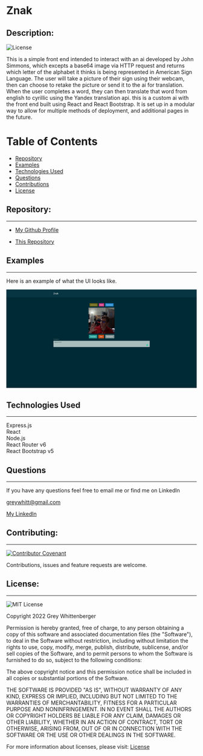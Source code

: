 # Znak

## Description:

![License](https://img.shields.io/badge/License-MIT-blue.svg 'License Badge')

This is a simple front end intended to interact with an ai developed by John Simmons, which excepts a base64 image via HTTP request and returns which letter of the alphabet it thinks is being represented in American Sign Language. The user will take a picture of their sign using their webcam, then can choose to retake the picture or send it to the ai for translation. When the user completes a word, they can then translate that word from english to cyrillic using the Yandex translation api. this is a custom ai with the front end built using React and React Bootstrap. It is set up in a modular way to allow for multiple methods of deployment, and additional pages in the future.

# Table of Contents

- [Repository](#repository)
- [Examples](#examples)
- [Technologies Used](#technologies-used)
- [Questions](#questions)
- [Contributions](#contributing)
- [License](#license)

## Repository:

---

- [My Github Profile](https://github.com/Grey-Whitt)

- [This Repository](https://github.com/Grey-Whitt/znak)

## Examples

---

Here is an example of what the UI looks like.

<img src="./znak.png" alt="znak" width="1000"/>

## Technologies Used

---

Express.js  
React  
Node.js  
React Router v6  
React Bootstrap v5

## Questions

---

If you have any questions feel free to email me or find me on LinkedIn

[greywhitt@gmail.com](mailto:greywhitt@gmail.com)

[My LinkedIn](https://www.linkedin.com/in/grey-whittenberger)

## Contributing:

---

[![Contributor Covenant](https://img.shields.io/badge/Contributor%20Covenant-v2.1%20adopted-ff69b4.svg)](./uploads/CODE_OF_CONDUCT.md)

Contributions, issues and feature requests are welcome.

## License:

---

![MIT License](https://img.shields.io/badge/license-MIT-blue)

Copyright 2022 Grey Whittenberger

Permission is hereby granted, free of charge, to any person obtaining a copy of this software and associated documentation files (the "Software"), to deal in the Software without restriction, including without limitation the rights to use, copy, modify, merge, publish, distribute, sublicense, and/or sell copies of the Software, and to permit persons to whom the Software is furnished to do so, subject to the following conditions:

The above copyright notice and this permission notice shall be included in all copies or substantial portions of the Software.

THE SOFTWARE IS PROVIDED "AS IS", WITHOUT WARRANTY OF ANY KIND, EXPRESS OR IMPLIED, INCLUDING BUT NOT LIMITED TO THE WARRANTIES OF MERCHANTABILITY, FITNESS FOR A PARTICULAR PURPOSE AND NONINFRINGEMENT. IN NO EVENT SHALL THE AUTHORS OR COPYRIGHT HOLDERS BE LIABLE FOR ANY CLAIM, DAMAGES OR OTHER LIABILITY, WHETHER IN AN ACTION OF CONTRACT, TORT OR OTHERWISE, ARISING FROM, OUT OF OR IN CONNECTION WITH THE SOFTWARE OR THE USE OR OTHER DEALINGS IN THE SOFTWARE.

For more information about licenses, please visit:
[License](https://opensource.org/licenses/MIT)
